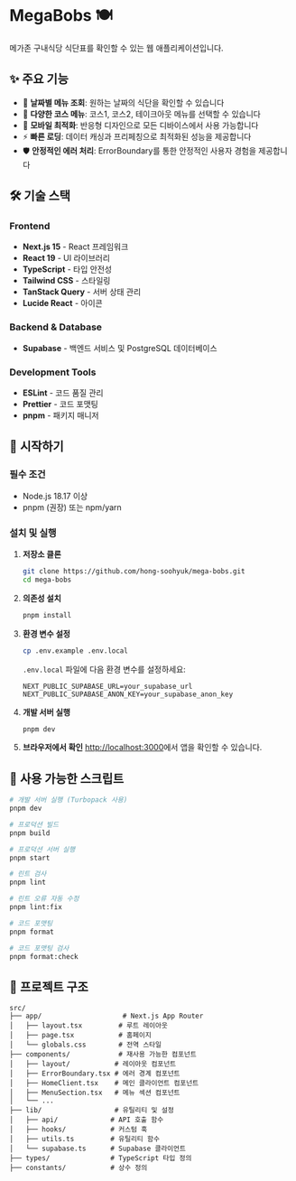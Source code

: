 # MegaBobs 🍽️

메가존 구내식당 식단표를 확인할 수 있는 웹 애플리케이션입니다.

## ✨ 주요 기능

- 📅 **날짜별 메뉴 조회**: 원하는 날짜의 식단을 확인할 수 있습니다
- 🍝 **다양한 코스 메뉴**: 코스1, 코스2, 테이크아웃 메뉴를 선택할 수 있습니다
- 📱 **모바일 최적화**: 반응형 디자인으로 모든 디바이스에서 사용 가능합니다
- ⚡ **빠른 로딩**: 데이터 캐싱과 프리페칭으로 최적화된 성능을 제공합니다
- 🛡️ **안정적인 에러 처리**: ErrorBoundary를 통한 안정적인 사용자 경험을 제공합니다

## 🛠️ 기술 스택

### Frontend

- **Next.js 15** - React 프레임워크
- **React 19** - UI 라이브러리
- **TypeScript** - 타입 안전성
- **Tailwind CSS** - 스타일링
- **TanStack Query** - 서버 상태 관리
- **Lucide React** - 아이콘

### Backend & Database

- **Supabase** - 백엔드 서비스 및 PostgreSQL 데이터베이스

### Development Tools

- **ESLint** - 코드 품질 관리
- **Prettier** - 코드 포맷팅
- **pnpm** - 패키지 매니저

## 🚀 시작하기

### 필수 조건

- Node.js 18.17 이상
- pnpm (권장) 또는 npm/yarn

### 설치 및 실행

1. **저장소 클론**

   ```bash
   git clone https://github.com/hong-soohyuk/mega-bobs.git
   cd mega-bobs
   ```

2. **의존성 설치**

   ```bash
   pnpm install
   ```

3. **환경 변수 설정**

   ```bash
   cp .env.example .env.local
   ```

   `.env.local` 파일에 다음 환경 변수를 설정하세요:

   ```
   NEXT_PUBLIC_SUPABASE_URL=your_supabase_url
   NEXT_PUBLIC_SUPABASE_ANON_KEY=your_supabase_anon_key
   ```

4. **개발 서버 실행**

   ```bash
   pnpm dev
   ```

5. **브라우저에서 확인**
   [http://localhost:3000](http://localhost:3000)에서 앱을 확인할 수 있습니다.

## 📝 사용 가능한 스크립트

```bash
# 개발 서버 실행 (Turbopack 사용)
pnpm dev

# 프로덕션 빌드
pnpm build

# 프로덕션 서버 실행
pnpm start

# 린트 검사
pnpm lint

# 린트 오류 자동 수정
pnpm lint:fix

# 코드 포맷팅
pnpm format

# 코드 포맷팅 검사
pnpm format:check
```

## 📁 프로젝트 구조

```
src/
├── app/                    # Next.js App Router
│   ├── layout.tsx         # 루트 레이아웃
│   ├── page.tsx           # 홈페이지
│   └── globals.css        # 전역 스타일
├── components/            # 재사용 가능한 컴포넌트
│   ├── layout/           # 레이아웃 컴포넌트
│   ├── ErrorBoundary.tsx # 에러 경계 컴포넌트
│   ├── HomeClient.tsx    # 메인 클라이언트 컴포넌트
│   ├── MenuSection.tsx   # 메뉴 섹션 컴포넌트
│   └── ...
├── lib/                  # 유틸리티 및 설정
│   ├── api/             # API 호출 함수
│   ├── hooks/           # 커스텀 훅
│   ├── utils.ts         # 유틸리티 함수
│   └── supabase.ts      # Supabase 클라이언트
├── types/               # TypeScript 타입 정의
├── constants/           # 상수 정의
```
